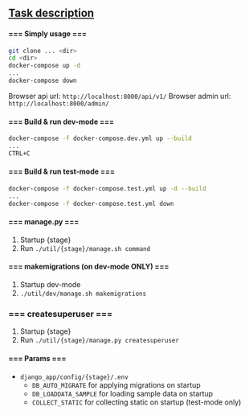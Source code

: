 ## [Task description](task.pdf)


#### === Simply usage ===

```bash
git clone ... <dir>
cd <dir>
docker-compose up -d
...
docker-compose down
```

Browser api url: `http://localhost:8000/api/v1/`
Browser admin url: `http://localhost:8000/admin/`


#### === Build & run dev-mode ===
```bash
docker-compose -f docker-compose.dev.yml up --build
...
CTRL+C
```


#### === Build & run test-mode ===
```bash
docker-compose -f docker-compose.test.yml up -d --build
...
docker-compose -f docker-compose.test.yml down
```


#### === manage.py ===

1. Startup {stage}
2. Run `./util/{stage}/manage.sh command`


#### === makemigrations (on dev-mode ONLY) ===

1. Startup dev-mode
2. `./util/dev/manage.sh makemigrations`


### === createsuperuser ===
1. Startup {stage}
2. Run `./util/{stage}/manage.py createsuperuser`


#### === Params ===
- `django_app/config/{stage}/.env`
    - `DB_AUTO_MIGRATE` for applying migrations on startup
    - `DB_LOADDATA_SAMPLE` for loading sample data on startup
    - `COLLECT_STATIC` for collecting static on startup (test-mode only)
